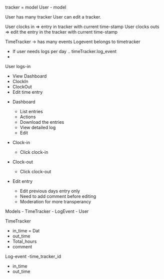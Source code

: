 tracker = model
User - model


User has many tracker
User can edit a tracker.

User clocks in => entry in tracker with current time-stamp
User clocks outs => edit the entry in the tracker with current time-stamp

TimeTracker -> has many events
Logevent belongs to timetracker



- If user needs logs per day .. timeTracker.log_event 
- 



User logs-in 
 - View Dashboard
 - ClockIn
 - ClockOut
 - Edit time entry
  

* Dashboard
    - List entries
    - Actions 
    - Download the entries
    - View detailed log
    - Edit

* Clock-in
    - Click clock-in 

* Clock-out
    - Click clock-out

* Edit entry
    - Edit previous days entry only
    - Need to add comment before editing
    - Moderation for more transperancy


 Models
    - TimeTracker
    - LogEvent
    - User

TimeTracker
  - in_time = Dat
  - out_time 
  - Total_hours
  - comment


Log-event
  -time_tracker_id
  - in_time
  - out_time


 

